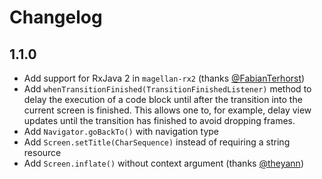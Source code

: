 # Changelog

## 1.1.0
  - Add support for RxJava 2 in `magellan-rx2` (thanks [@FabianTerhorst](https://github.com/FabianTerhorst))
  - Add `whenTransitionFinished(TransitionFinishedListener)` method to delay the execution of a code block until after
  the transition into the current screen is finished. This allows one to, for example, delay view updates until the
  transition has finished to avoid dropping frames.
  - Add `Navigator.goBackTo()` with navigation type
  - Add `Screen.setTitle(CharSequence)` instead of requiring a string resource
  - Add `Screen.inflate()` without context argument (thanks [@theyann](https://github.com/theyann))
